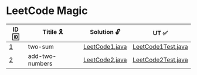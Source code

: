 # LeetCode Magic 

| ID 🆔 | Titile 🎗️ | Solution 🔓 | UT ✅ |
| ------ | ----------------- | --------------------- | ---------------------- |
| [1](https://leetcode-cn.com/problems/two-sum/) | two-sum | [LeetCode1.java](src/main/java/leetcode/hackhub/me/LeetCode1.java) | [LeetCode1Test.java](src/test/java/leetcode/hackhub/me/LeetCode1Test.java) |
| [2](https://leetcode-cn.com/problems/add-two-numbers/) | add-two-numbers | [LeetCode2.java](src/main/java/leetcode/hackhub/me/LeetCode2.java) | [LeetCode2Test.java](src/test/java/leetcode/hackhub/me/LeetCode2Test.java) |
